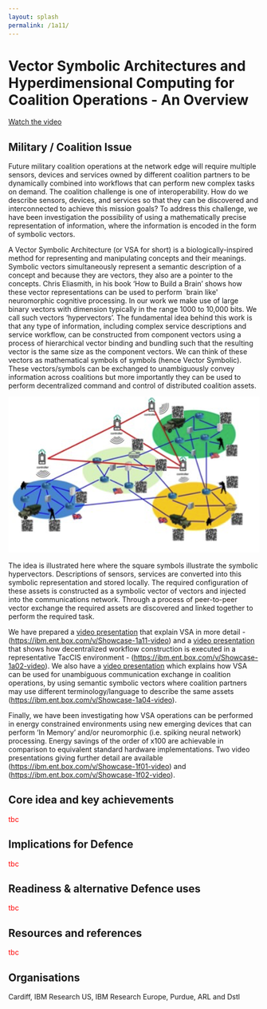 ```yaml
---
layout: splash
permalink: /1a11/
---
```


# Vector Symbolic Architectures and Hyperdimensional Computing for Coalition Operations - An Overview

[Watch the video](https://ibm.box.com/v/Showcase-1a11-video)

## Military / Coalition Issue
Future military coalition operations at the network edge will require multiple sensors, devices and services owned by different coalition partners to be dynamically combined into workflows that can perform new complex tasks on demand.  The coalition challenge is one of interoperability.  How do we describe sensors, devices, and services so that they can be discovered and interconnected to achieve this mission goals? To address this challenge, we have been investigation the possibility of using a mathematically precise representation of information, where the information is encoded in the form of symbolic vectors.

A Vector Symbolic Architecture (or VSA for short) is a biologically-inspired method for representing and manipulating concepts and their meanings.  Symbolic vectors simultaneously represent a semantic description of a concept and because they are vectors, they also are a pointer to the concepts. Chris Eliasmith, in his book ‘How to Build a Brain’ shows how these vector representations can be used to perform `brain like' neuromorphic cognitive processing. In our work we make use of large binary vectors with dimension typically in the range 1000 to 10,000 bits.  We call such vectors ‘hypervectors’.  The fundamental idea behind this work is that any type of information, including complex service descriptions and service workflow, can be constructed from component vectors using a process of hierarchical vector binding and bundling such that the resulting vector is the same size as the component vectors.  We can think of these vectors as mathematical symbols of symbols (hence Vector Symbolic). These vectors/symbols can be exchanged to unambiguously convey information across coalitions but more importantly they can be used to perform decentralized command and control of distributed coalition assets.

![image info](/dais/achievements/images/1a11-fig1.png)

The idea is illustrated here where the square symbols illustrate the symbolic hypervectors.  Descriptions of sensors, services are converted into this symbolic representation and stored locally.  The required configuration of these assets is constructed as a symbolic vector of vectors and injected into the communications network.  Through a process of peer-to-peer vector exchange the required assets are discovered and linked together to perform the required task.  

We have prepared a [video presentation](https://ibm.ent.box.com/v/Showcase-1a11-video) that explain VSA in more detail - (https://ibm.ent.box.com/v/Showcase-1a11-video) and a [video presentation](https://ibm.ent.box.com/v/Showcase-1a02-video) that shows how decentralized workflow construction is executed in a representative TacCIS environment - (https://ibm.ent.box.com/v/Showcase-1a02-video). We also have a [video presentation](https://ibm.ent.box.com/v/Showcase-1a04-video) which explains how VSA can be used for unambiguous communication exchange in coalition operations, by using semantic symbolic vectors where coalition partners may use different terminology/language to describe the same assets (https://ibm.ent.box.com/v/Showcase-1a04-video).

Finally, we have been investigating how VSA operations can be performed in energy constrained environments using new emerging devices that can perform ‘In Memory’ and/or neuromorphic (i.e. spiking neural network) processing. Energy savings of the order of x100 are achievable in comparison to equivalent standard hardware implementations. Two video presentations giving further detail are available (https://ibm.ent.box.com/v/Showcase-1f01-video) and (https://ibm.ent.box.com/v/Showcase-1f02-video).


## Core idea and key achievements
<span style="color:red">tbc</span>

## Implications for Defence
<span style="color:red">tbc</span>

## Readiness & alternative Defence uses
<span style="color:red">tbc</span>

<!-- ![image info](/dais/achievements/images/1a02_figure1.jpg) -->

## Resources and references
<span style="color:red">tbc</span>

## Organisations
Cardiff, IBM Research US, IBM Research Europe, Purdue, ARL and Dstl
